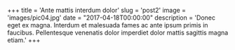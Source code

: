 +++
title = 'Ante mattis interdum dolor'
slug = 'post2'
image = 'images/pic04.jpg'
date = "2017-04-18T00:00:00"
description = 'Donec eget ex magna. Interdum et malesuada fames ac ante ipsum primis in faucibus. Pellentesque venenatis dolor imperdiet dolor mattis sagittis magna etiam.'
+++